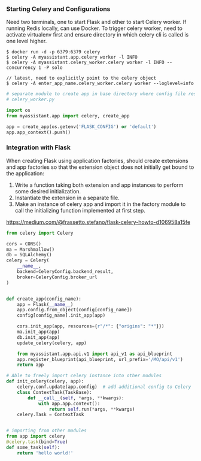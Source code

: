 ### Starting Celery and Configurations

Need two terminals, one to start Flask and other to start Celery worker. If running Redis locally, can use Docker. To trigger celery worker, need to activate virtualenv first and ensure directory in which celery cli is called is one level higher.

```console
$ docker run -d -p 6379:6379 celery
$ celery -A myassistant.app.celery worker -l INFO
$ celery -A myassistant.celery_worker.celery worker -l INFO --concurrency 1 -P solo

// latest, need to explicitly point to the celery object 
$ celery -A enter_app_name.celery_worker.celery worker --loglevel=info
```

```py
# separate module to create app in base directory where config file resides
# celery_worker.py

import os
from myassistant.app import celery, create_app

app = create_app(os.getenv('FLASK_CONFIG') or 'default')
app.app_context().push()
```

### Integration with Flask

When creating Flask using application factories, should create extensions and app factories so that the extension object does not initially get bound to the application:

1. Write a function taking both extension and app instances to perform some desired initialization.
2. Instantiate the extension in a separate file.
3. Make an instance of celery app and import it in the factory module to call the initializing function implemented at first step.

https://medium.com/@frassetto.stefano/flask-celery-howto-d106958a15fe

```py
from celery import Celery

cors = CORS()
ma = Marshmallow()
db = SQLAlchemy()
celery = Celery(
    __name__,
    backend=CeleryConfig.backend_result,
    broker=CeleryConfig.broker_url
)


def create_app(config_name):
    app = Flask(__name__)
    app.config.from_object(config[config_name])
    config[config_name].init_app(app)

    cors.init_app(app, resources={r"/*": {"origins": "*"}})
    ma.init_app(app)
    db.init_app(app)
    update_celery(celery, app)

    from myassistant.app.api.v1 import api_v1 as api_blueprint
    app.register_blueprint(api_blueprint, url_prefix='/MO/api/v1')
    return app

# Able to freely import celery instance into other modules
def init_celery(celery, app):
    celery.conf.update(app.config)  # add additional config to Celery
    class ContextTask(TaskBase):
        def __call__(self, *args, **kwargs):
            with app.app.context():
                return self.run(*args, **kwargs)
    celery.Task = ContextTask


# importing from other modules
from app import celery
@celery.task(bind=True)
def some_task(self):
    return 'hello world!'
```
